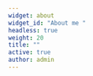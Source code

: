 ```yaml
---
widget: about
widget_id: "About me "
headless: true
weight: 20
title: ""
active: true
author: admin
---
```

